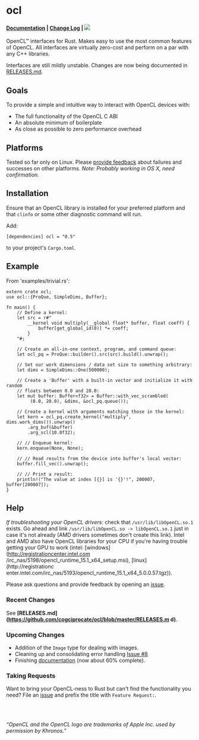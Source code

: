 # ocl
#### [Documentation](http://doc.cogciprocate.com/ocl/) | [Change Log](https://github.com/cogciprocate/ocl/blob/master/RELEASES.md) | [![](http://meritbadge.herokuapp.com/ocl)](https://crates.io/crates/ocl)


OpenCL&trade; interfaces for Rust. Makes easy to use the most common features
of OpenCL. All interfaces are virtually zero-cost and perform on a par with
any C++ libraries.

Interfaces are still mildly unstable. Changes are now being documented in
[RELEASES.md](https://github.com/cogciprocate/ocl/blob/master/RELEASES.md).


## Goals

To provide a simple and intuitive way to interact with OpenCL devices with:
- The full functionality of the OpenCL C ABI
- An absolute minimum of boilerplate
- As close as possible to zero performance overhead


## Platforms

Tested so far only on Linux. Please [provide
feedback](https://github.com/cogciprocate/ocl_rust/issues) about failures and
successes on other platforms. *Note: Probably working in OS X, need
confirmation.*


## Installation

Ensure that an OpenCL library is installed for your preferred platform and
that `clinfo` or some other diagnostic command will run.

Add:

```
[dependencies] ocl = "0.5"
```

to your project's `Cargo.toml`.


## Example 

From 'examples/trivial.rs':
```
extern crate ocl;
use ocl::{ProQue, SimpleDims, Buffer};

fn main() {
    // Define a kernel:
    let src = r#"
        __kernel void multiply(__global float* buffer, float coeff) {
            buffer[get_global_id(0)] *= coeff;
        }
    "#;

    // Create an all-in-one context, program, and command queue:
    let ocl_pq = ProQue::builder().src(src).build().unwrap();

    // Set our work dimensions / data set size to something arbitrary:
    let dims = SimpleDims::One(500000);

    // Create a 'Buffer' with a built-in vector and initialize it with random 
    // floats between 0.0 and 20.0:
    let mut buffer: Buffer<f32> = Buffer::with_vec_scrambled(
         (0.0, 20.0), &dims, &ocl_pq.queue());

    // Create a kernel with arguments matching those in the kernel:
    let kern = ocl_pq.create_kernel("multiply", dims.work_dims()).unwrap()
        .arg_buf(&buffer)
        .arg_scl(10.0f32);

    // // Enqueue kernel:
    kern.enqueue(None, None);

    // // Read results from the device into buffer's local vector:
    buffer.fill_vec().unwrap();

    // // Print a result:
    println!("The value at index [{}] is '{}'!", 200007, buffer[200007]);
}

```

## Help

*If troubleshooting your OpenCL drivers:* check that `/usr/lib/libOpenCL.so.1`
exists. Go ahead and link `/usr/lib/libOpenCL.so -> libOpenCL.so.1` just in
case it's not already (AMD drivers sometimes don't create this link).  Intel
and AMD also have OpenCL libraries for your CPU if you're having trouble
getting your GPU to work (intel: [windows](http://registrationcenter.intel.com
/irc_nas/5198/opencl_runtime_15.1_x64_setup.msi), [linux](http://registrationc
enter.intel.com/irc_nas/5193/opencl_runtime_15.1_x64_5.0.0.57.tgz)).

Please ask questions and provide feedback by opening an
[issue](https://github.com/cogciprocate/ocl_rust/issues).


### Recent Changes

See **[RELEASES.md](https://github.com/cogciprocate/ocl/blob/master/RELEASES.m
d)**.


### Upcoming Changes

* Addition of the `Image` type for dealing with images.
* Cleaning up and consolidating error handling [Issue
  #8](https://github.com/cogciprocate/ocl/issues/8)
* Finishing [documentation](http://doc.cogciprocate.com/ocl/) (now about 60%
  complete).


### Taking Requests

Want to bring your OpenCL-ness to Rust but can't find the functionality you
need? File an [issue](https://github.com/cogciprocate/ocl_rust/issues) and
prefix the title with `Feature Request:`.


<br/><br/>

*“OpenCL and the OpenCL logo are trademarks of Apple Inc. used by permission
by Khronos.”*

